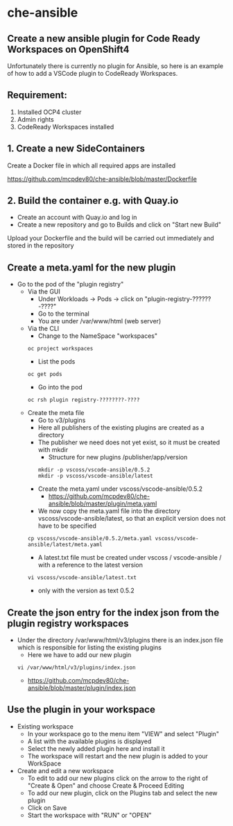 # che-ansible #

## Create a new ansible plugin for Code Ready Workspaces on OpenShift4 ##

Unfortunately there is currently no plugin for Ansible, so here is an example of how to add a VSCode plugin to CodeReady Workspaces.

## Requirement: ##
1. Installed OCP4 cluster
2. Admin rights
3. CodeReady Workspaces installed

## 1. Create a new SideContainers ##
Create a Docker file in which all required apps are installed

https://github.com/mcpdev80/che-ansible/blob/master/Dockerfile

## 2. Build the container e.g. with Quay.io ##
  * Create an account with Quay.io and log in
  * Create a new repository and go to Builds and click on "Start new Build"
  
Upload your Dockerfile and the build will be carried out immediately and stored in the repository

## Create a meta.yaml for the new plugin ##

* Go to the pod of the "plugin registry"
  * Via the GUI
    * Under Workloads -> Pods -> click on "plugin-registry-??????-????"
    * Go to the terminal
    * You are under /var/www/html (web server)
  * Via the CLI
    * Change to the NameSpace "workspaces"
    ```Shell
    oc project workspaces
    ```
    * List the pods
    ```Shell
    oc get pods
    ```
    * Go into the pod
    ```Shell
    oc rsh plugin registry-????????-????
    ```
  * Create the meta file
    * Go to v3/plugins
    * Here all publishers of the existing plugins are created as a directory
    * The publisher we need does not yet exist, so it must be created with mkdir
      * Structure for new plugins /publisher/app/version
      ```Shell
      mkdir -p vscoss/vscode-ansible/0.5.2
      mkdir -p vscoss/vscode-ansible/latest
      ```
    * Create the meta.yaml under vscoss/vscode-ansible/0.5.2
      * https://github.com/mcpdev80/che-ansible/blob/master/plugin/meta.yaml
    * We now copy the meta.yaml file into the directory vscoss/vscode-ansible/latest, so that an explicit version does not have to be specified
    ```Shell
    cp vscoss/vscode-ansible/0.5.2/meta.yaml vscoss/vscode-ansible/latest/meta.yaml
    ```
    * A latest.txt file must be created under vscoss / vscode-ansible / with a reference to the latest version
    ```Shell
    vi vscoss/vscode-ansible/latest.txt
    ```
      * only with the version as text 0.5.2
     
## Create the json entry for the index json from the plugin registry workspaces ##

* Under the directory /var/www/html/v3/plugins there is an index.json file which is responsible for listing the existing plugins
  * Here we have to add our new plugin
  ```Shell
  vi /var/www/html/v3/plugins/index.json
  ```
    * https://github.com/mcpdev80/che-ansible/blob/master/plugin/index.json

## Use the plugin in your workspace ##

  * Existing workspace
    * In your workspace go to the menu item "VIEW" and select "Plugin"
    * A list with the available plugins is displayed
    * Select the newly added plugin here and install it
    * The workspace will restart and the new plugin is added to your WorkSpace
  * Create and edit a new workspace
    * To edit to add our new plugins click on the arrow to the right of "Create & Open" and choose Create & Proceed Editing
    * To add our new plugin, click on the Plugins tab and select the new plugin
    * Click on Save
    * Start the workspace with "RUN" or "OPEN"
